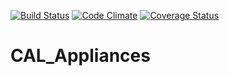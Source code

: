 [![Build Status](https://travis-ci.org/cloudcomputinghust/CAL_Appliances.svg?branch=master)](https://travis-ci.org/cloudcomputinghust/CAL_Appliances)
[![Code Climate](https://codeclimate.com/github/cloudcomputinghust/CAL_Appliances/badges/gpa.svg)](https://codeclimate.com/github/cloudcomputinghust/CAL_Appliances)
[![Coverage Status](https://coveralls.io/repos/github/cloudcomputinghust/CAL_Appliances/badge.svg)](https://coveralls.io/github/cloudcomputinghust/CAL_Appliances)

# CAL_Appliances
